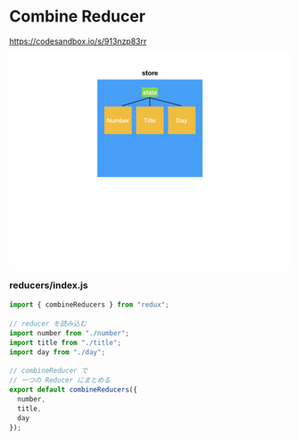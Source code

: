 # Combine Reducer

https://codesandbox.io/s/913nzp83rr

![](/assets/redux.004.jpeg)

### reducers/index.js

```js
import { combineReducers } from "redux";

// reducer を読み込む
import number from "./number";
import title from "./title";
import day from "./day";

// combineReducer で
// 一つの Reducer にまとめる
export default combineReducers({
  number,
  title,
  day
});

```